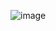 ![image](https://github.com/fideldalmasso/amplify-datastore/assets/39715777/7e0d8d07-fe45-4509-8e15-10c9051de788)
